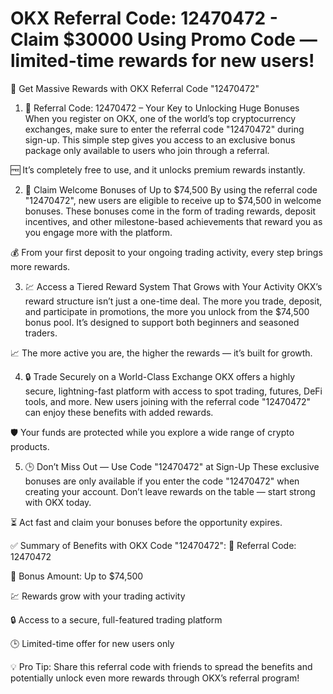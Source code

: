 # OKX Referral Code: 12470472 - Claim $30000 Using Promo Code — limited-time rewards for new users!
🎉 Get Massive Rewards with OKX Referral Code "12470472"
1. 🧾 Referral Code: 12470472 – Your Key to Unlocking Huge Bonuses
When you register on OKX, one of the world’s top cryptocurrency exchanges, make sure to enter the referral code "12470472" during sign-up. This simple step gives you access to an exclusive bonus package only available to users who join through a referral.

🆓 It’s completely free to use, and it unlocks premium rewards instantly.

2. 🎁 Claim Welcome Bonuses of Up to $74,500
By using the referral code "12470472", new users are eligible to receive up to $74,500 in welcome bonuses. These bonuses come in the form of trading rewards, deposit incentives, and other milestone-based achievements that reward you as you engage more with the platform.

💰 From your first deposit to your ongoing trading activity, every step brings more rewards.

3. 💹 Access a Tiered Reward System That Grows with Your Activity
OKX’s reward structure isn’t just a one-time deal. The more you trade, deposit, and participate in promotions, the more you unlock from the $74,500 bonus pool. It’s designed to support both beginners and seasoned traders.

📈 The more active you are, the higher the rewards — it’s built for growth.

4. 🔒 Trade Securely on a World-Class Exchange
OKX offers a highly secure, lightning-fast platform with access to spot trading, futures, DeFi tools, and more. New users joining with the referral code "12470472" can enjoy these benefits with added rewards.

🛡️ Your funds are protected while you explore a wide range of crypto products.

5. 🕒 Don’t Miss Out — Use Code "12470472" at Sign-Up
These exclusive bonuses are only available if you enter the code "12470472" when creating your account. Don’t leave rewards on the table — start strong with OKX today.

⏳ Act fast and claim your bonuses before the opportunity expires.

✅ Summary of Benefits with OKX Code "12470472":
🧾 Referral Code: 12470472

🎁 Bonus Amount: Up to $74,500

💹 Rewards grow with your trading activity

🔒 Access to a secure, full-featured trading platform

🕒 Limited-time offer for new users only

💡 Pro Tip: Share this referral code with friends to spread the benefits and potentially unlock even more rewards through OKX’s referral program!
